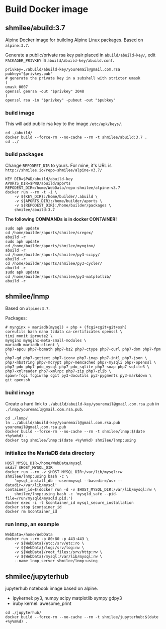 Build Docker image
==================

shmilee/abuild:3.7
------------------

Alpine Docker image for building Alpine Linux packages. Based on `alpine:3.7`.

Generate a public/private rsa key pair placed in `abuild/abuild-key/`,
edit `PACKAGER_PRIVKEY` in `abuild/abuild-key/abuild.conf`.

```
privkey=./abuild/abuild-key/youremail@gmail.com.rsa
pubkey="$privkey.pub"
# generate the private key in a subshell with stricter umask
(
umask 0007
openssl genrsa -out "$privkey" 2048
)
openssl rsa -in "$privkey" -pubout -out "$pubkey"
```

### build image

This will add public rsa key to the image `/etc/apk/keys/`.

```
cd ./abuild/
docker build --force-rm --no-cache --rm -t shmilee/abuild:3.7 .
cd ../
```

### build packages

Change `REPODEST_DIR` to yours.
For mine, it's URL is `http://shmilee.io/repo-shmilee/alpine-v3.7/`

```
KEY_DIR=$PWD/abuild/abuild-key
APORTS_DIR=$PWD/abuild/aports
REPODEST_DIR=/home/WebData/repo-shmilee/alpine-v3.7
docker run --rm -t -i \
    -v ${KEY_DIR}:/home/builder/.abuild \
    -v ${APORTS_DIR}:/home/builder/aports \
    -v ${REPODEST_DIR}:/home/builder/packages \
    shmilee/abuild:3.7
```

__The following COMMANDs is in docker CONTAINER!__

```
sudo apk update
cd /home/builder/aports/shmilee/sregex/
abuild -r
sudo apk update
cd /home/builder/aports/shmilee/mynginx/
abuild -r
cd /home/builder/aports/shmilee/py3-scipy/
abuild -r
cd /home/builder/aports/shmilee/py3-cycler/
abuild -r
sudo apk update
cd /home/builder/aports/shmilee/py3-matplotlib/
abuild -r
```

shmilee/lnmp
------------

Based on `alpine:3.7`.

Packages:

```
# mynginx + mariadb(mysql) + php + (fcgi+cgit+git+ssh)
coreutils bash nano tzdata ca-certificates openssl \
tini monit iproute2 \
mynginx mynginx-meta-small-modules \
mariadb mariadb-client \
php7-apcu php7-bcmath php7-bz2 php7-ctype php7-curl php7-dom php7-fpm \
php7-gd php7-gettext php7-iconv php7-imap php7-intl php7-json \
php7-mbstring php7-mcrypt php7-memcached php7-mysqli php7-openssl \
php7-pdo php7-pdo_mysql php7-pdo_sqlite php7-soap php7-sqlite3 \
php7-xmlreader php7-xmlrpc php7-zip php7-zlib \
spawn-fcgi fcgiwrap cgit py3-docutils py3-pygments py3-markdown \
git openssh
```

### build image

Create a hard link to `./abuild/abuild-key/youremail@gmail.com.rsa.pub`
in `./lnmp/youremail@gmail.com.rsa.pub`.

```
cd ./lnmp/
ln ../abuild/abuild-key/youremail@gmail.com.rsa.pub youremail@gmail.com.rsa.pub
docker build --force-rm --no-cache --rm -t shmilee/lnmp:$(date +%y%m%d) .
docker tag shmilee/lnmp:$(date +%y%m%d) shmilee/lnmp:using
```

### initialize the MariaDB data directory

```
HOST_MYSQL_DIR=/home/WebData/mysql
mkdir $HOST_MYSQL_DIR
docker run --rm -v $HOST_MYSQL_DIR:/var/lib/mysql:rw shmilee/lnmp:using bash -c \
    'mysql_install_db --user=mysql --basedir=/usr --datadir=/var/lib/mysql'
container_id=$(docker run -d -v $HOST_MYSQL_DIR:/var/lib/mysql:rw \
    shmilee/lnmp:using bash -c 'mysqld_safe --pid-file=/run/mysqld/mysqld.pid;')
docker exec -i -t $container_id mysql_secure_installation
docker stop $container_id
docker rm $container_id
```

### run lnmp, an example

```
WebData=/home/WebData
docker run --rm -p 80:80 -p 443:443 \
    -v ${WebData}/etc:/srv/etc:ro \
    -v ${WebData}/log:/srv/log:rw \
    -v ${WebData}/root_files:/srv/http:rw \
    -v ${WebData}/mysql:/var/lib/mysql:rw \
    --name lnmp_server shmilee/lnmp:using
```


shmilee/jupyterhub
------------------

jupyterhub notebook image based on alpine.

* ipykernel: py3, numpy scipy matplotlib sympy gdpy3
* iruby kernel: awesome_print

```
cd ./jupyterhub/
docker build --force-rm --no-cache --rm -t shmilee/jupyterhub:$(date +%y%m%d) .
```

